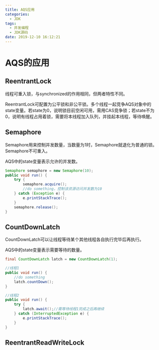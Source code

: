 ```yaml
---
title: AQS应用
categories:
  - JDK
tags:
  - 并发编程
  - JDK源码
date: 2019-12-10 16:12:21
---
```


# AQS的应用

 <!-- more --> 

## ReentrantLock

线程可重入锁，与synchronized的作用相同，但两者特性不同。

ReentrantLock可配置为公平锁和非公平锁。多个线程一起竞争AQS对象中的state变量。若state为0，说明锁目前空闲可用，需用CAS竞争锁；若state不为0，说明有线程占用着锁，需要将本线程加入队列，并挂起本线程，等待唤醒。



## Semaphore

Semaphore用来控制并发数量，当数量为1时，Semaphore就退化为普通的锁。Semaphore不可重入。

AQS中的state变量表示允许的并发数。

```java
Semaphore semaphore = new Semaphore(10);
public void run() {
    try {
        semaphore.acquire();
        //do something，控制该资源访问并发数为10
    } catch (Exception e) {
        e.printStackTrace();
    }
    semaphore.release();
}
```



## CountDownLatch

CountDownLatch可以让线程等待某个其他线程各自执行完毕后再执行。

AQS中的state变量表示需要等待的数量。

```java
final CountDownLatch latch = new CountDownLatch(1);

//线程1
public void run() {
    //do something
    latch.countDown();
}

//线程2
public void run() {
    try {
        latch.await();//需等待线程1完成之后再继续
	} catch (InterruptedException e) {
		e.printStackTrace();
	}
}

```





## ReentrantReadWriteLock